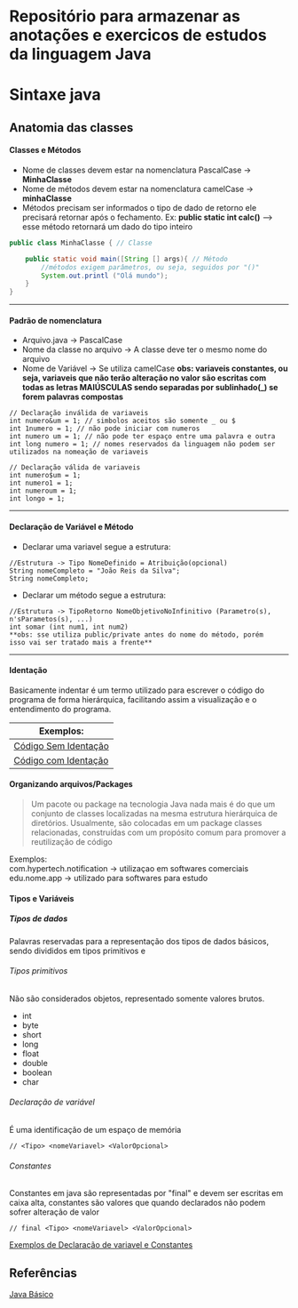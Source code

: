# Repositório para armazenar as anotações e exercicos de estudos da linguagem Java  
# Sintaxe java 
## Anatomia das classes 

#### Classes e Métodos
- Nome de classes devem estar na nomenclatura PascalCase -> **MinhaClasse**
- Nome de métodos devem estar na nomenclatura camelCase -> **minhaClasse**
- Métodos precisam ser informados o tipo de dado de retorno ele precisará retornar após o fechamento. Ex: **public static int calc()** --> esse método retornará um dado do tipo inteiro
~~~java
public class MinhaClasse { // Classe

    public static void main([String [] args){ // Método
        //métodos exigem parâmetros, ou seja, seguidos por "()"
        System.out.printl ("Olá mundo");
    }
} 
~~~
___
#### Padrão de nomenclatura
- Arquivo.java -> PascalCase
- Nome da classe no arquivo -> A classe deve ter o mesmo nome do arquivo
- Nome de Variável -> Se utiliza camelCase
**obs: variaveis constantes, ou seja, variaveis que não terão alteração no valor são escritas com todas as letras MAIÚSCULAS sendo separadas por sublinhado(_) se forem palavras compostas**
~~~
// Declaração inválida de variaveis
int numero&um = 1; // simbolos aceitos são somente _ ou $
int 1numero = 1; // não pode iniciar com numeros
int numero um = 1; // não pode ter espaço entre uma palavra e outra
int long numero = 1; // nomes reservados da linguagem não podem ser utilizados na nomeação de variaveis

// Declaração válida de variaveis
int numero$um = 1;
int numero1 = 1;
int numeroum = 1;
int longo = 1;

~~~
___
#### Declaração de Variável e Método
- Declarar uma variavel segue a estrutura:
~~~
//Estrutura -> Tipo NomeDefinido = Atribuição(opcional)
String nomeCompleto = "João Reis da Silva";
String nomeCompleto;

~~~
- Declarar um método segue a estrutura:
~~~
//Estrutura -> TipoRetorno NomeObjetivoNoInfinitivo (Parametro(s), n'sParametos(s), ...)
int somar (int num1, int num2)
**obs: sse utiliza public/private antes do nome do método, porém 
isso vai ser tratado mais a frente**
~~~
___
#### Identação
Basicamente indentar é um termo utilizado para escrever o código do programa de forma hierárquica, facilitando assim a visualização e o entendimento do programa.

Exemplos: | 
----------| 
[Código Sem Identação](https://github.com/Vongui/Java-basico/blob/main/BoletimEstudantil/src/edu/vongui/identado/sem/BoletimEstudantil.java) | 
[Código com Identação](https://github.com/Vongui/Java-basico/blob/main/BoletimEstudantil/src/edu/vongui/identado/com/BoletimEstudantil.java) |

#### Organizando arquivos/Packages
> Um pacote ou package na tecnologia Java nada mais é do que um conjunto de classes localizadas na mesma estrutura hierárquica de diretórios. Usualmente, são colocadas em um package classes relacionadas, construídas com um propósito comum para promover a reutilização de código

Exemplos:  
com.hypertech.notification -> utilizaçao em softwares comerciais  
edu.nome.app -> utilizado para softwares para estudo
#### Tipos e Variáveis
##### Tipos de dados
Palavras reservadas para a representação dos tipos de dados básicos, sendo divididos em tipos primitivos e 

###### Tipos primitivos 
Não são considerados objetos, representado somente valores brutos.
- int
- byte
- short 
- long 
- float 
- double 
- boolean
- char

###### Declaração de variável 
É uma identificação de um espaço de memória 
~~~
// <Tipo> <nomeVariavel> <ValorOpcional>
~~~

###### Constantes
Constantes em java são representadas por "final" e devem ser escritas em caixa alta, constantes são valores que quando declarados não podem sofrer alteração de valor
~~~
// final <Tipo> <nomeVariavel> <ValorOpcional>
~~~

[Exemplos de Declaração de variavel e Constantes](https://github.com/Vongui/Java-basico/blob/main/tipo-variaveis/src/TiposVariaveis.java)
## Referências 
[Java Básico](https://glysns.gitbook.io/java-basico)